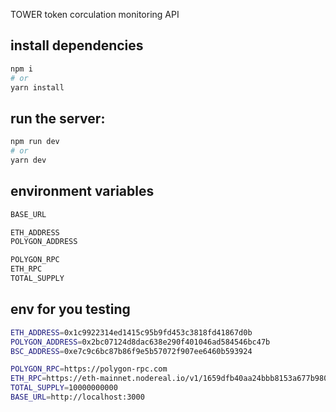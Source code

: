 TOWER token corculation monitoring API

## install dependencies

```bash
npm i
# or
yarn install
```

## run the server:

```bash
npm run dev
# or
yarn dev
```

## environment variables
```bash
BASE_URL

ETH_ADDRESS
POLYGON_ADDRESS

POLYGON_RPC
ETH_RPC
TOTAL_SUPPLY
```
## env for you testing
```bash
ETH_ADDRESS=0x1c9922314ed1415c95b9fd453c3818fd41867d0b
POLYGON_ADDRESS=0x2bc07124d8dac638e290f401046ad584546bc47b
BSC_ADDRESS=0xe7c9c6bc87b86f9e5b57072f907ee6460b593924

POLYGON_RPC=https://polygon-rpc.com
ETH_RPC=https://eth-mainnet.nodereal.io/v1/1659dfb40aa24bbb8153a677b98064d7
TOTAL_SUPPLY=10000000000
BASE_URL=http://localhost:3000
```